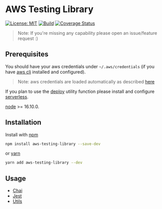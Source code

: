 # AWS Testing Library

[![License: MIT](https://img.shields.io/badge/License-MIT-yellow.svg)](https://opensource.org/licenses/MIT)
[![Build](https://github.com/erezrokah/aws-testing-library/workflows/AWS%20Testing%20Library%20CI/badge.svg)](https://github.com/erezrokah/aws-testing-library/actions)
[![Coverage Status](https://coveralls.io/repos/github/erezrokah/aws-testing-library/badge.svg?branch=main)](https://coveralls.io/github/erezrokah/aws-testing-library?branch=main)

> Note: If you're missing any capability please open an issue/feature request :)

## Prerequisites

You should have your aws credentials under `~/.aws/credentials` (if you have [aws cli](https://aws.amazon.com/cli/) installed and configured).

> Note: aws credentials are loaded automatically as described [here](https://docs.aws.amazon.com/sdk-for-javascript/v2/developer-guide/loading-node-credentials-shared.html)

If you plan to use the [deploy](src/utils/README.md#deploy) utility function please install and configure [serverless](https://serverless.com/framework/docs/getting-started/).

[node](https://nodejs.org/en/) >= 16.10.0.

## Installation

Install with [npm](https://www.npmjs.com/)

```bash
npm install aws-testing-library --save-dev
```

or [yarn](https://github.com/yarnpkg/yarn)

```bash
yarn add aws-testing-library --dev
```

## Usage

- [Chai](src/chai/README.md)
- [Jest](src/jest/README.md)
- [Utils](src/utils/README.md)
